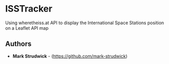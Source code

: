# ISSTracker

Using wheretheiss.at API to display the International Space Stations position on a Leaflet API map

## Authors

* **Mark Strudwick** - (https://github.com/mark-strudwick)


